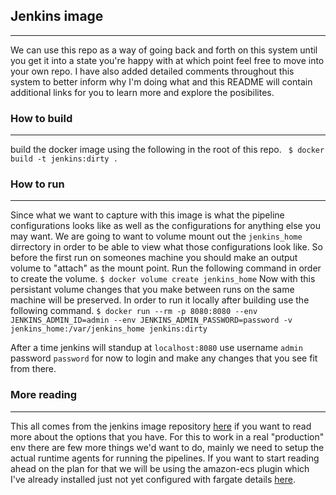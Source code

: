 ## Jenkins image ##
---

We can use this repo as a way of going back and forth on this system until you get it into a state you're happy with at which point feel free to move into your own repo. I have also added detailed comments throughout this system to better inform why I'm doing what and this README will contain additional links for you to learn more and explore the posibilites.
### How to build
---
build the docker image using the following in the root of this repo.
``` $ docker build -t jenkins:dirty .```
### How to run
---
Since what we want to capture with this image is what the pipeline configurations looks like as well as the configurations for anything else you may want. We are going to want to volume mount out the `jenkins_home` dirrectory in order to be able to view what those configurations look like. So before the first run on someones machine you should make an output volume to "attach" as the mount point. Run the following command in order to create the volume.
``` $ docker volume create jenkins_home ```
Now with this persistant volume changes that you make between runs on the same machine will be preserved.
In order to run it locally after building use the following command.
``` $ docker run --rm -p 8080:8080 --env JENKINS_ADMIN_ID=admin --env JENKINS_ADMIN_PASSWORD=password -v jenkins_home:/var/jenkins_home jenkins:dirty ```

After a time jenkins will standup at `localhost:8080` use username `admin` password `password` for now to login and make any changes that you see fit from there.
### More reading
---
This all comes from the jenkins image repository [here](https://github.com/jenkinsci/docker/blob/master/README.md) if you want to read more about the options that you have. For this to work in a real "production" env there are few more things we'd want to do, mainly we need to setup the actual runtime agents for running the pipelines. If you want to start reading ahead on the plan for that we will be using the amazon-ecs plugin which I've already installed just not yet configured with fargate details [here](https://plugins.jenkins.io/amazon-ecs/).